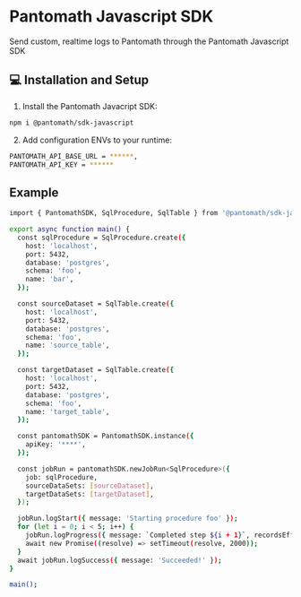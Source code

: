 # Pantomath Javascript SDK

Send custom, realtime logs to Pantomath through the Pantomath Javascript SDK

## 💻 Installation and Setup

1. Install the Pantomath Javacript SDK:

```sh
npm i @pantomath/sdk-javascript
```

2. Add configuration ENVs to your runtime:

```sh
PANTOMATH_API_BASE_URL = ******,
PANTOMATH_API_KEY = ******
```

## Example

```sh
import { PantomathSDK, SqlProcedure, SqlTable } from '@pantomath/sdk-javascript';

export async function main() {
  const sqlProcedure = SqlProcedure.create({
    host: 'localhost',
    port: 5432,
    database: 'postgres',
    schema: 'foo',
    name: 'bar',
  });

  const sourceDataset = SqlTable.create({
    host: 'localhost',
    port: 5432,
    database: 'postgres',
    schema: 'foo',
    name: 'source_table',
  });

  const targetDataset = SqlTable.create({
    host: 'localhost',
    port: 5432,
    database: 'postgres',
    schema: 'foo',
    name: 'target_table',
  });

  const pantomathSDK = PantomathSDK.instance({
    apiKey: '****',
  });

  const jobRun = pantomathSDK.newJobRun<SqlProcedure>({
    job: sqlProcedure,
    sourceDataSets: [sourceDataset],
    targetDataSets: [targetDataset],
  });

  jobRun.logStart({ message: 'Starting procedure foo' });
  for (let i = 0; i < 5; i++) {
    jobRun.logProgress({ message: `Completed step ${i + 1}`, recordsEffected: i * 100 });
    await new Promise((resolve) => setTimeout(resolve, 2000));
  }
  await jobRun.logSuccess({ message: 'Succeeded!' });
}

main();
```
